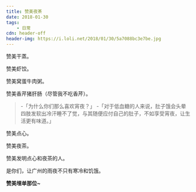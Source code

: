 ```yaml
---
title: 赞美夜茶
date: 2018-01-30
tags:
	- 日常
cdn: header-off
header-img: https://i.loli.net/2018/01/30/5a7088bc3e7be.jpg
---
```


赞美干蒸。

赞美虾饺。

赞美窝蛋牛肉粥。

赞美香芹猪肝肠（尽管我不吃香芹）。

<!--more-->

>-「为什么你们那么喜欢宵夜？」
>-「对于低血糖的人来说，肚子饿会头晕四肢发软出冷汗睡不了觉，与其随便应付自己的肚子，不如享受宵夜，让生活更有味道。」

赞美点心。

赞美夜茶。

赞美发明点心和夜茶的人。

是你们，让广州的雨夜不只有寒冷和饥饿。

**赞美埋单那位~**